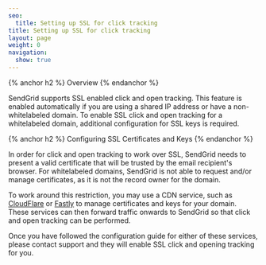 ```yaml
---
seo:
  title: Setting up SSL for click tracking
title: Setting up SSL for click tracking
layout: page
weight: 0
navigation:
  show: true
---
```


{% anchor h2 %}
Overview
{% endanchor %}

SendGrid supports SSL enabled click and open tracking. This feature is enabled automatically if you are using a shared IP address or have a non-whitelabeled domain. To enable SSL click and open tracking for a whitelabeled domain, additional configuration for SSL keys is required.

{% anchor h2 %}
Configuring SSL Certificates and Keys
{% endanchor %}

In order for click and open tracking to work over SSL, SendGrid needs to present a valid certificate that will be trusted by the email recipient's browser. For whitelabeled domains, SendGrid is not able to request and/or manage certificates, as it is not the record owner for the domain.

To work around this restriction, you may use a CDN service, such as [CloudFlare]({{root_url}}/User_Guide/Setting_Up_Your_Server/content_delivery_networks.html#-Using-CloudFlare) or [Fastly]({{root_url}}/User_Guide/Setting_Up_Your_Server/content_delivery_networks.html#-Using-Fastly) to manage certificates and keys for your domain. These services can then forward traffic onwards to SendGrid so that click and open tracking can be performed.

Once you have followed the configuration guide for either of these
services, please contact support and they will enable SSL click and
opening tracking for you.
